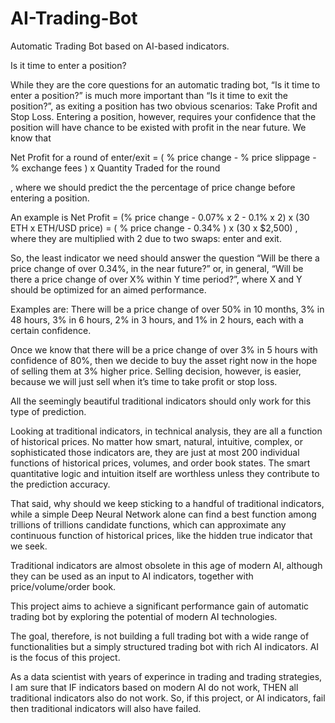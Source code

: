 # AI-Trading-Bot
Automatic Trading Bot based on AI-based indicators.

Is it time to enter a position?

While they are the core questions for an automatic trading bot, “Is it time to enter a position?” is much more important than “Is it time to exit the position?”, as exiting a position has two obvious scenarios: Take Profit and Stop Loss. Entering a position, however, requires your confidence that the position will have chance to be existed with profit in the near future. We know that 

Net Profit for a round of enter/exit = 
( % price change - % price slippage - % exchange fees ) x Quantity Traded for the round

, where we should predict the the percentage of price change before entering a position.

An example is 
Net Profit = (% price change - 0.07% x 2 - 0.1% x 2) x (30 ETH x ETH/USD price)
= ( % price change - 0.34% ) x (30 x $2,500)
, where they are multiplied with 2 due to two swaps: enter and exit.

So, the least indicator we need should answer the question “Will be there a price change of over 0.34%, in the near future?” or, in general, “Will be there a price change of over X% within Y time period?”, where X and Y should be optimized for an aimed performance.

Examples are: There will be a price change of over 50% in 10 months, 3% in 48 hours, 3% in 6 hours, 2% in 3 hours, and 1% in 2 hours, each with a certain confidence.

Once we know that there will be a price change of over 3% in 5 hours with confidence of 80%, then we decide to buy the asset right now in the hope of selling them at 3% higher price. Selling decision, however, is easier, because we will just sell when it’s time to take profit or stop loss.

All the seemingly beautiful traditional indicators should only work for this type of prediction.

Looking at traditional indicators, in technical analysis, they are all a function of historical prices. No matter how smart, natural, intuitive, complex, or sophisticated those indicators are, they are just at most 200 individual functions of historical prices, volumes, and order book states. The smart quantitative logic and intuition itself are worthless unless they contribute to the prediction accuracy.

That said, why should we keep sticking to a handful of traditional indicators, while a simple Deep Neural Network alone can find a best function among trillions of trillions candidate functions, which can approximate any continuous function of historical prices, like the hidden true indicator that we seek.

Traditional indicators are almost obsolete in this age of modern AI, although they can be used as an input to AI indicators, together with price/volume/order book.

This project aims to achieve a significant performance gain of automatic trading bot by exploring the potential of modern AI technologies.

The goal, therefore, is not building a full trading bot with a wide range of functionalities but a simply structured trading bot with rich AI indicators. AI is the focus of this project.

As a data scientist with years of experince in trading and trading strategies, I am sure that IF indicators based on modern AI do not work, THEN all traditional indicators also do not work. So, if this project, or AI indicators, fail then traditional indicators will also have failed.

